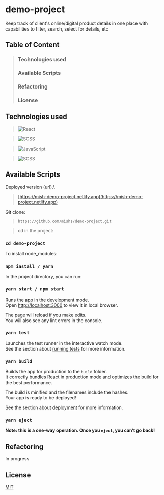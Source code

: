 # demo-project
Keep track of client's online/digital product details in one place with capabilities to filter, search, select for details, etc

## Table of Content
> ### Technologies used
> ### Available Scripts
> ### Refactoring
> ### License
    
    
## Technologies used

> <img alt="React" src="https://img.shields.io/badge/react%20-%2320232a.svg?&style=for-the-badge&logo=react&logoColor=%2361DAFB"/>        

> <img alt="SCSS" src="https://img.shields.io/badge/SCSS%20-hotpink.svg?&style=for-the-badge&logo=SASS&logoColor=white"/>       	

> <img alt="JavaScript" src="https://img.shields.io/badge/javascript%20-%23323330.svg?&style=for-the-badge&logo=javascript&logoColor=%23F7DF1E"/>  


>  <img alt="SCSS" src="https://img.shields.io/badge/react-bootstrap-563D7C?style=for-the-badge&logo=bootstrap&logoColor=white"/> 

## Available Scripts

Deployed version (url).\
> [https://mish-demo-project.netlify.app](https://mish-demo-project.netlify.app)

Git clone:
> ```https://github.com/mishs/demo-project.git```

> cd in the project:

### `cd demo-project`

To install node_modules:

### `npm install / yarn`

In the project directory, you can run:

### `yarn start / npm start`

Runs the app in the development mode.\
Open [http://localhost:3000](http://localhost:3000) to view it in local browser.

The page will reload if you make edits.\
You will also see any lint errors in the console.

### `yarn test`

Launches the test runner in the interactive watch mode.\
See the section about [running tests](https://facebook.github.io/create-react-app/docs/running-tests) for more information.

### `yarn build`

Builds the app for production to the `build` folder.\
It correctly bundles React in production mode and optimizes the build for the best performance.

The build is minified and the filenames include the hashes.\
Your app is ready to be deployed!

See the section about [deployment](https://facebook.github.io/create-react-app/docs/deployment) for more information.

### `yarn eject`

**Note: this is a one-way operation. Once you `eject`, you can’t go back!**


## Refactoring
In progress


## License
[MIT](https://choosealicense.com/licenses/mit/)


